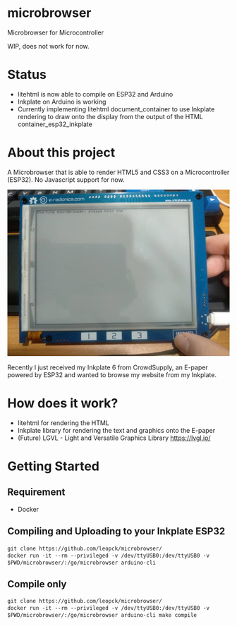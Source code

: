 # microbrowser
Microbrowser for Microcontroller

WIP, does not work for now.

# Status

- litehtml is now able to compile on ESP32 and Arduino
- Inkplate on Arduino is working
- Currently implementing litehtml document_container to use Inkplate rendering to draw onto the display from the output of the HTML container_esp32_inkplate

# About this project

A Microbrowser that is able to render HTML5 and CSS3 on a Microcontroller (ESP32). No Javascript support for now.

![image](https://github.com/leopck/microbrowser/raw/master/8bc182d0-0df6-47ae-82d6-84739b40b9bf.jpg)

Recently I just received my Inkplate 6 from CrowdSupply, an E-paper powered by ESP32 and wanted to browse my website from my Inkplate.

# How does it work?

- litehtml for rendering the HTML
- Inkplate library for rendering the text and graphics onto the E-paper
- (Future) LGVL - Light and Versatile Graphics Library https://lvgl.io/

# Getting Started

## Requirement
- Docker

## Compiling and Uploading to your Inkplate ESP32
```
git clone https://github.com/leopck/microbrowser/
docker run -it --rm --privileged -v /dev/ttyUSB0:/dev/ttyUSB0 -v $PWD/microbrowser/:/go/microbrowser arduino-cli
```

## Compile only
```
git clone https://github.com/leopck/microbrowser/
docker run -it --rm --privileged -v /dev/ttyUSB0:/dev/ttyUSB0 -v $PWD/microbrowser/:/go/microbrowser arduino-cli make compile
```
